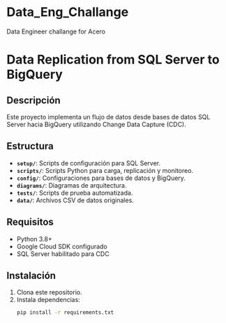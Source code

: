 # Data_Eng_Challange
Data Engineer challange for Acero


# Data Replication from SQL Server to BigQuery

## Descripción
Este proyecto implementa un flujo de datos desde bases de datos SQL Server hacia BigQuery utilizando Change Data Capture (CDC).

## Estructura
- **`setup/`**: Scripts de configuración para SQL Server.
- **`scripts/`**: Scripts Python para carga, replicación y monitoreo.
- **`config/`**: Configuraciones para bases de datos y BigQuery.
- **`diagrams/`**: Diagramas de arquitectura.
- **`tests/`**: Scripts de prueba automatizada.
- **`data/`**: Archivos CSV de datos originales.

## Requisitos
- Python 3.8+
- Google Cloud SDK configurado
- SQL Server habilitado para CDC

## Instalación
1. Clona este repositorio.
2. Instala dependencias:
   ```bash
   pip install -r requirements.txt
